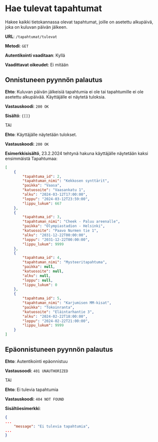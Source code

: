 # Hae tulevat tapahtumat

Hakee kaikki tietokannassa olevat tapahtumat, joille on asetettu alkupäivä, joka on kuluvan päivän jälkeen.

__URL__: `/tapahtumat/tulevat`

__Metodi__: `GET`

__Autentikointi vaaditaan__: Kyllä

__Vaadittavat oikeudet__: Ei mitään

## Onnistuneen pyynnön palautus

__Ehto__: Kuluvan päivän jälkeisiä tapahtumia ei ole tai tapahtumille ei ole asetettu alkupäivää. Käyttäjälle ei näytetä tuloksia.

__Vastauskoodi__: `200 OK`

__Sisältö__: `{[]}`

TAI

__Ehto__: Käyttäjälle näytetään tulokset.

__Vastauskoodi__: `200 OK`

__Esimerkkisisältö__, 23.2.2024 tehtynä hakuna käyttäjälle näytetään kaksi ensimmäistä Tapahtumaa:
```json
[
    {
        "tapahtuma_id": 2,
        "tapahtuman_nimi": "Kekkosen synttärit",
        "paikka": "Vaasa",
        "katuosoite": "Vaasankatu 1",
        "alku": "2024-03-12T17:00:00",
        "loppu": "2024-03-12T23:59:00",
        "lippu_lukum": 667
    },
    {
        "tapahtuma_id": 3,
        "tapahtuman_nimi": "Cheek - Paluu areenalle",
        "paikka": "Olympiastadion - Helsinki",
        "katuosoite": "Paavo Nurmen tie 1",
        "alku": "2031-12-22T00:00:00",
        "loppu": "2031-12-22T00:00:00",
        "lippu_lukum": 9999
    },
    {
        "tapahtuma_id": 4,
        "tapahtuman_nimi": "Mysteeritapahtuma",
        "paikka": null,
        "katuosoite": null,
        "alku": null,
        "loppu": null,
        "lippu_lukum": 0
    },
    {
        "tapahtuma_id": 5,
        "tapahtuman_nimi": "Karjumisen MM-kisat",
        "paikka": "Tokoinranta",
        "katuosoite": "Eläintarhantie 3",
        "alku": "2024-02-22T18:00:00",
        "loppu": "2024-02-22T21:00:00",
        "lippu_lukum": 9999
    }
]
```

## Epäonnistuneen pyynnön palautus

__Ehto__: Autentikointi epäonnistuu

__Vastausoodi__: `401 UNAUTHORIZED`

TAI

__Ehto__: Ei tulevia tapahtumia

__Vastauskoodi__: `404 NOT FOUND`

__Sisältöesimerkki__: 

```json
{
...
    "message": "Ei tulevia tapahtumia",
...
}
```
